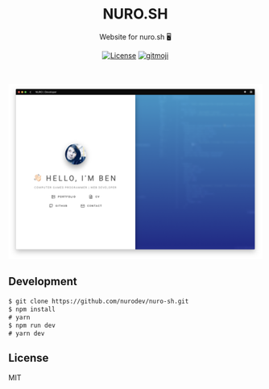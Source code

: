 <div align="center">

<h1> NURO.SH </h1>
<p> Website for nuro.sh 🖥️ </p>

[![License](https://img.shields.io/badge/license-mit-blue.svg?longCache=true&style=for-the-badge)](http://www.gnu.org/licenses/) [![gitmoji](https://img.shields.io/badge/gitmoji-%20%F0%9F%98%9C%20%F0%9F%98%8D-FFDD67.svg?longCache=true&style=for-the-badge)](https://gitmoji.carloscuesta.me/)

<br />
<br />

<img alt='Website' src="screenshot.png" />

</div>

## Development

```
$ git clone https://github.com/nurodev/nuro-sh.git
$ npm install 
# yarn
$ npm run dev 
# yarn dev
```

## License

MIT
